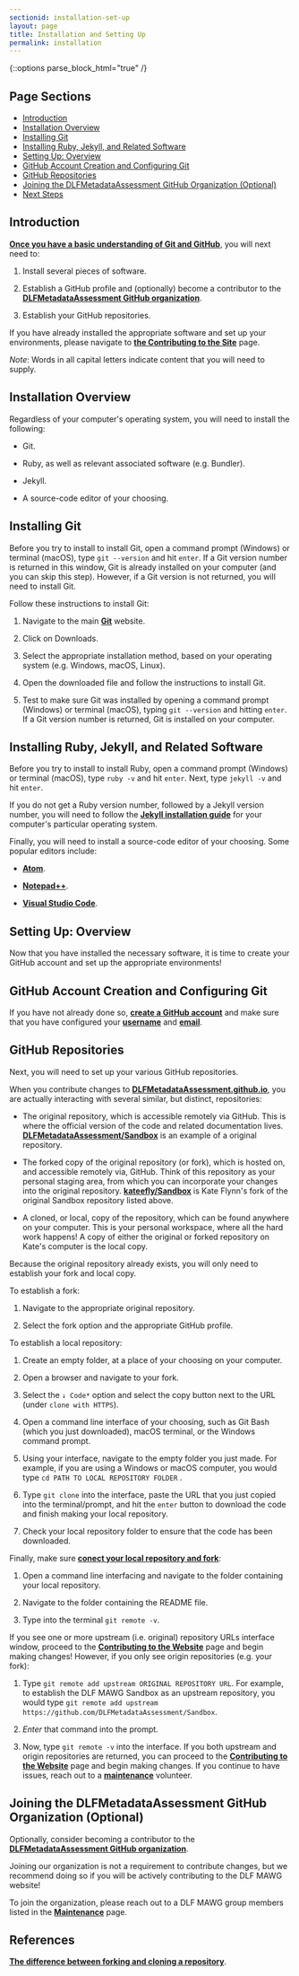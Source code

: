 ```yaml
---
sectionid: installation-set-up
layout: page
title: Installation and Setting Up
permalink: installation
---
```


{::options parse_block_html="true" /}

<h2>Page Sections</h2>

<ul>
	<li><a href="#intro">Introduction</a></li>
	<li><a href="#installover">Installation Overview</a></li>
	<li><a href="#git">Installing Git</a></li>
	<li><a href="#rubyjekyll">Installing Ruby, Jekyll, and Related Software</a></li>
	<li><a href="#setupover">Setting Up: Overview</a></li>
	<li><a href="#githubaccount">GitHub Account Creation and Configuring Git</a></li>
	<li><a href="#githubrepos">GitHub Repositories</a></li>
	<li><a href="#joindlf">Joining the DLFMetadataAssessment GitHub Organization (Optional)</a></li>
	<li><a href="#nextsteps">Next Steps</a></li>
</ul>

<h2 id="intro">Introduction</h2>

[**Once you have a basic understanding of Git and GitHub**](before-you-begin), you will next need to:

1. Install several pieces of software.

2. Establish a GitHub profile and (optionally) become a contributor to the [**DLFMetadataAssessment GitHub organization**](https://github.com/DLFMetadataAssessment). 

3. Establish your GitHub repositories.

If you have already installed the appropriate software and set up your environments, please navigate to [**the Contributing to the Site**](contributing-to-site) page.

*Note*: Words in all capital letters indicate content that you will need to supply.

<h2 id="installover">Installation Overview</h2>

Regardless of your computer's operating system, you will need to install the following:

- Git.

- Ruby, as well as relevant associated software (e.g. Bundler). 

- Jekyll.

- A source-code editor of your choosing.

<h2 id="git">Installing Git</h2>

Before you try to install to install Git, open a command prompt (Windows) or terminal (macOS), type ```git --version``` and hit ```enter```. If a Git version number is returned in this window, Git is already installed on your computer (and you can skip this step). However, if a Git version is not returned, you will need to install Git.

Follow these instructions to install Git:

1. Navigate to the main [**Git**](https://git-scm.com/) website.

2. Click on Downloads.

3. Select the appropriate installation method, based on your operating system (e.g. Windows, macOS, Linux).

4. Open the downloaded file and follow the instructions to install Git.

5. Test to make sure Git was installed by opening a command prompt (Windows) or terminal (macOS), typing ```git --version``` and hitting ```enter```. If a Git version number is returned, Git is installed on your computer. 

<h2 id="rubyjekyll">Installing Ruby, Jekyll, and Related Software</h2>

Before you try to install to install Ruby, open a command prompt (Windows) or terminal (macOS), type ```ruby -v``` and hit ```enter```.  Next,  type ```jekyll -v``` and hit ```enter```. 

If you do not get a Ruby version number, followed by a Jekyll version number, you will need to follow the [**Jekyll installation guide**](https://jekyllrb.com/docs/installation/) for your computer's particular operating system.

Finally, you will need to install a source-code editor of your choosing. Some popular editors include:

- [**Atom**](https://atom.io/).

- [**Notepad++**](https://notepad-plus-plus.org/).

- [**Visual Studio Code**](https://code.visualstudio.com/).

<h2 id="setupover">Setting Up: Overview</h2>

Now that you have installed the necessary software, it is time to create your GitHub account and set up the appropriate environments!

<h2 id="githubaccount">GitHub Account Creation and Configuring Git</h2>

If you have not already done so, [**create a GitHub account**](https://github.com/join) and make sure that you have configured your [**username**](https://docs.github.com/en/get-started/getting-started-with-git/setting-your-username-in-git) and [**email**](https://docs.github.com/en/account-and-profile/setting-up-and-managing-your-github-user-account/managing-email-preferences/setting-your-commit-email-address). 

<h2 id="githubrepos">GitHub Repositories</h2>

Next, you will need to set up your various GitHub repositories.

When you contribute changes to [**DLFMetadataAssessment.github.io**](https://github.com/DLFMetadataAssessment/DLFMetadataAssessment.github.io), you are actually interacting with several similar, but distinct, repositories:

- The original repository, which is accessible remotely via GitHub. This is where the official version of the code and related documentation lives. [**DLFMetadataAssessment/Sandbox**](https://github.com/DLFMetadataAssessment/Sandbox) is an example of a original repository.

- The forked copy of the original repository (or fork), which is hosted on, and accessible remotely via, GitHub. Think of this repository as your personal staging area, from which you can incorporate your changes into the original repository. [**kateefly/Sandbox**](https://github.com/kateefly/Sandbox) is Kate Flynn's fork of the original Sandbox repository listed above.

- A cloned, or local, copy of the repository, which can be found anywhere on your computer. This is your personal workspace, where all the hard work happens! A copy of either the original or forked repository on Kate's computer is the local copy. 

Because the original repository already exists, you will only need to establish your fork and local copy. 

To establish a fork:

1. Navigate to the appropriate original repository.

2. Select the fork option and the appropriate GitHub profile.

To establish a local repository:

1. Create an empty folder, at a place of your choosing on your computer.

2. Open a browser and navigate to your fork.

3. Select the ```↓ Code*``` option and select the copy button next to the URL (under ```clone with HTTPS```).

4. Open a command line interface of your choosing, such as Git Bash (which you just downloaded), macOS terminal, or the Windows command prompt.

5. Using your interface, navigate to the empty folder you just made. For example, if you are using a Windows or macOS computer, you would type ```cd PATH TO LOCAL REPOSITORY FOLDER``` .

6. Type ```git clone``` into the interface, paste the URL that you just copied into the terminal/prompt, and hit the ```enter``` button to download the code and finish making your local repository. 

7. Check your local repository folder to ensure that the code has been downloaded.

Finally, make sure [**conect your local repository and fork**](https://docs.github.com/en/github/collaborating-with-pull-requests/working-with-forks/configuring-a-remote-for-a-fork):

1. Open a command line interfacing and navigate to the folder containing your local repository.

2. Navigate to the folder containing the README file.

3. Type into the terminal ```git remote -v```. 

If you see one or more upstream (i.e. original) repository URLs interface window, proceed to the [**Contributing to the Website**](contributing-to-site) page and begin making changes! However, if you only see origin repositories (e.g. your fork):

1. Type ```git remote add upstream ORIGINAL REPOSITORY URL```. For example, to establish the DLF MAWG Sandbox as an upstream repository, you would type ```git remote add upstream https://github.com/DLFMetadataAssessment/Sandbox```. 

2. *Enter* that command into the prompt.

3. Now, type ```git remote -v``` into the interface. If you both upstream and origin repositories are returned, you can proceed to the [**Contributing to the Website**](contributing-to-site) page and begin making changes. If you continue to have issues, reach out to a [**maintenance**](maintenance) volunteer.

<h2 id="joindlf">Joining the DLFMetadataAssessment GitHub Organization (Optional)</h2>

Optionally, consider becoming a contributor to the [**DLFMetadataAssessment GitHub organization**](https://github.com/DLFMetadataAssessment). 

Joining our organization is not a requirement to contribute changes, but we recommend doing so if you will be actively contributing to the DLF MAWG website!

To join the organization, please reach out to a DLF MAWG group members listed in the [**Maintenance**](maintenance) page.

<h2>References</h2>

[**The difference between forking and cloning a repository**](https://github.community/t/the-difference-between-forking-and-cloning-a-repository/10189).
